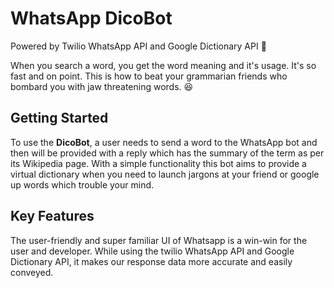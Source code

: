 # WhatsApp DicoBot

Powered by Twilio WhatsApp API and Google Dictionary API 🤖

When you search a word, you get the word meaning and it's usage. It's so fast and on point. This is how to beat your grammarian friends who bombard you with jaw threatening words. :laughing:

## Getting Started

To use the **DicoBot**, a user needs to send a word to the WhatsApp bot and then will be provided with a reply which has the summary of the term as per its Wikipedia page. With a simple functionality this bot aims to provide a virtual dictionary when you need to launch jargons at your friend or google up words which trouble your mind.

## Key Features

The user-friendly and super familiar UI of Whatsapp is a win-win for the user and developer. While using the twilio WhatsApp API and Google Dictionary API, it makes our response data more accurate and easily conveyed. 





